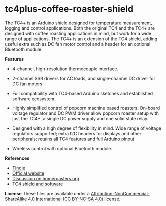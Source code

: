 # tc4plus-coffee-roaster-shield

The TC4+ is an Arduino shield designed for temperature measurement, logging and control applications. Both the original TC4 and the TC4+ are designed with coffee roasting applications in mind, but work for a wide range of applications. The TC4+ is an extension of the TC4 shield, adding useful extra such as DC fan motor control and a header for an optional Bluetooth module.

**Features**

- 4-channel, high-resolution thermocouple interface.

- 2-channel SSR drivers for AC loads, and single-channel DC driver for DC fan motors.

- Full compatibility with TC4-based Arduino sketches and established software ecosystem.
- Highly simplified control of popcorn machine based roasters: On-board voltage regulator and DC PWM driver allow popcorn roaster setup with just the TC4+, a single DC power supply and one solid state relay.
- Designed with a high degree of flexibility in mind. Wide range of voltage regulators supported; extra I2C headers for displays and other peripherals; retains all TC4 features and full Arduino pinout.
- Wireless control with optional Bluetooth module. 



**References**
- [Tindie](https://www.tindie.com/products/15798/)
- [Official website](https://coffee.gerstgrasser.net/)
- [Discussion on homeroasters.org](https://forum.homeroasters.org/forum/viewthread.php?forum_id=133&thread_id=5562&pid=65572)
- [TC4 shield and software](https://github.com/greencardigan/TC4-shield)



**License**
These files are available under a [Attribution-NonCommercial-ShareAlike 4.0 International (CC BY-NC-SA 4.0)](https://creativecommons.org/licenses/by-nc-sa/4.0/) license.

